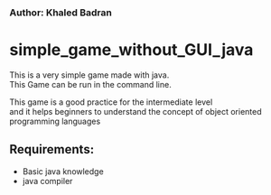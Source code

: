 ### Author: Khaled Badran


# simple_game_without_GUI_java

This is a very simple game made with java.<br>
This Game can be run in the command line.<br>

This game is a good practice for the intermediate level<br>
and it helps beginners to understand the concept of object oriented programming languages<br>


## Requirements:

- Basic java knowledge
- java compiler